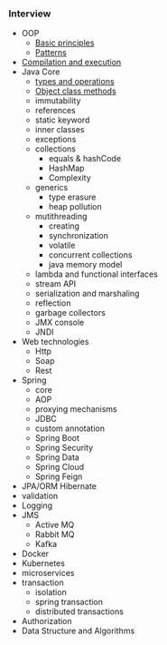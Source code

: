 ### Interview
- OOP
	- [Basic principles](object-oriented-paradigm/principles.md)
	- [Patterns](object-oriented-paradigm/patterns.md)
- [Compilation and execution](compilation/compilation.md)
- Java Core
	- [types and operations](core/types.md)
	- [Object class methods](core/object.md)
	- immutability
	- references
	- static keyword
	- inner classes
	- exceptions
	- collections
		- equals & hashCode
		- HashMap
		- Complexity
	- generics
		- type erasure
		- heap pollution
	- mutithreading
		- creating
		- synchronization
		- volatile
		- concurrent collections
		- java memory model
	- lambda and functional interfaces
	- stream API
	- serialization and marshaling
	- reflection
	- garbage collectors
	- JMX console
	- JNDI
- Web technologies
	- Http
	- Soap
	- Rest
- Spring
	- core
	- AOP
	- proxying mechanisms
	- JDBC
	- custom annotation
	- Spring Boot
	- Spring Security
	- Spring Data
	- Spring Cloud
	- Spring Feign
- JPA/ORM Hibernate
- validation
- Logging
- JMS
	- Active MQ
	- Rabbit MQ
	- Kafka
- Docker
- Kubernetes
- microservices
- transaction
	- isolation
	- spring transaction
	- distributed transactions
- Authorization
- Data Structure and Algorithms
